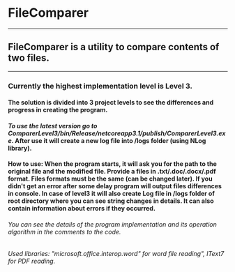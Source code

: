 # FileComparer
____
## FileComparer is a utility to compare contents of two files.
____
### Currently the highest implementation level is __Level 3__.
#### The solution is divided into 3 project levels to see the differences and progress in creating the program.
#### ***To use the latest version go to ComparerLevel3/bin/Release/netcoreapp3.1/publish/ComparerLevel3.exe***. After use it will create a new log file into /logs folder (using NLog library).
#### __How to use:__ When the program starts, it will ask you for the path to the original file and the modified file. Provide a files in .txt/.doc/.docx/.pdf format. Files formats must be the same (can be changed later). If you didn't get an error after some delay program will output files differences in console. In case of level3 it will also create Log file in /logs folder of root directory where you can see string changes in details. It can also contain information about errors if they occurred.
###### You can see the details of the program implementation and its operation algorithm in the comments to the code.
###### Used libraries: "microsoft.office.interop.word" for word file reading", IText7 for PDF reading.
